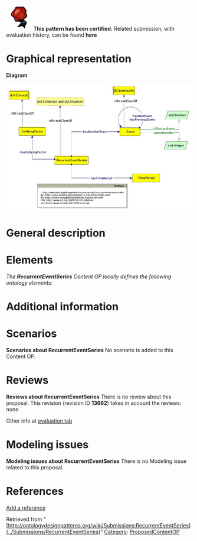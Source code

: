 [![](../images/thumb/b/b5/Certified.png/70px-Certified.png)](../Image/Certified.png "Certified.png") __This pattern has been certified.__
Related submission, with evaluation history, can be found __here__





#  Graphical representation


__Diagram__




[![Image:Recurrent-event-series.jpg](../images/d/d1/Recurrent-event-series.jpg)](../Image/Recurrent-event-series.jpg "Image:Recurrent-event-series.jpg")




#  General description


  




#  Elements


_The __RecurrentEventSeries__ Content OP locally defines the following ontology elements:_



#  Additional information


#  Scenarios



__Scenarios about RecurrentEventSeries__
No scenario is added to this Content OP.




#  Reviews



__Reviews about RecurrentEventSeries__
There is no review about this proposal.
This revision (revision ID __13662__) takes in account the reviews: none


Other info at [evaluation tab](http://ontologydesignpatterns.org/wiki/index.php?title=Submissions:RecurrentEventSeries&action=evaluation "http://ontologydesignpatterns.org/wiki/index.php?title=Submissions:RecurrentEventSeries&action=evaluation")




  




#  Modeling issues



__Modeling issues about RecurrentEventSeries__
There is no Modeling issue related to this proposal.




  




#  References


[Add a reference](index.php@title=Odp%253AAdd_reference&subject=../Submissions/RecurrentEventSeries "http://ontologydesignpatterns.org/wiki/index.php?title=Odp:Add_reference&subject=Submissions%3ARecurrentEventSeries")


  






Retrieved from "[http://ontologydesignpatterns.org/wiki/Submissions:RecurrentEventSeries](../Submissions/RecurrentEventSeries)"
 [Category](http://ontologydesignpatterns.org/wiki/Special:Categories "Special:Categories"): [ProposedContentOP](../Category/ProposedContentOP "Category:ProposedContentOP")